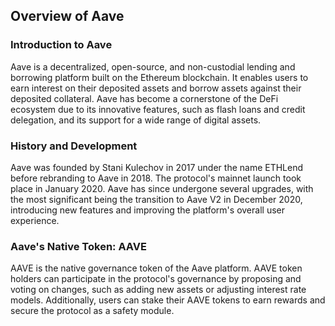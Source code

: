 ## Overview of Aave

### Introduction to Aave

Aave is a decentralized, open-source, and non-custodial lending and borrowing platform built on the Ethereum blockchain. It enables users to earn interest on their deposited assets and borrow assets against their deposited collateral. Aave has become a cornerstone of the DeFi ecosystem due to its innovative features, such as flash loans and credit delegation, and its support for a wide range of digital assets.

### History and Development

Aave was founded by Stani Kulechov in 2017 under the name ETHLend before rebranding to Aave in 2018. The protocol's mainnet launch took place in January 2020. Aave has since undergone several upgrades, with the most significant being the transition to Aave V2 in December 2020, introducing new features and improving the platform's overall user experience.

### Aave's Native Token: AAVE

AAVE is the native governance token of the Aave platform. AAVE token holders can participate in the protocol's governance by proposing and voting on changes, such as adding new assets or adjusting interest rate models. Additionally, users can stake their AAVE tokens to earn rewards and secure the protocol as a safety module.
